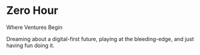 # Zero Hour 
Where Ventures Begin 

Dreaming about a digital-first future, playing at the bleeding-edge, and just having fun doing it. 

